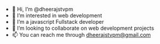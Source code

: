 - 👋 Hi, I’m @dheerajstvpm
- 👀 I’m interested in web development
- 🌱 I’m a javascript Fullstack developer
- 💞️ I’m looking to collaborate on web development projects
- 📫 You can reach me through dheerajstvpm@gmail.com

<!---
dheerajstvpm/dheerajstvpm is a ✨ special ✨ repository because its `README.md` (this file) appears on your GitHub profile.
You can click the Preview link to take a look at your changes.
--->
